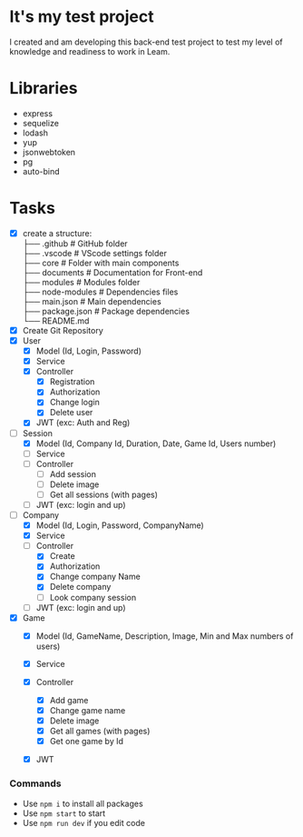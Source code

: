 # It's my test project
I created and am developing this back-end test project to test my level of knowledge and readiness to work in Leam.

# Libraries
- express
- sequelize
- lodash
- yup
- jsonwebtoken
- pg
- auto-bind

# Tasks
- [x] create a structure: \
    ├── .github             # GitHub folder \
    ├── .vscode             # VScode settings folder \
    ├── core                # Folder with main components \
    ├── documents           # Documentation for Front-end \
    ├── modules             # Modules folder \
    ├── node-modules        # Dependencies files\
    ├── main.json           # Main dependencies \
    ├── package.json        # Package dependencies \
    └── README.md
- [x] Create Git Repository
- [x] User
    - [x] Model (Id, Login, Password)
    - [x] Service
    - [x] Controller
        - [x] Registration
        - [x] Authorization
        - [x] Change login
        - [x] Delete user
    - [x] JWT (exc: Auth and Reg)

- [ ] Session
    - [x] Model (Id, Company Id, Duration, Date, Game Id, Users number)
    - [ ] Service
    - [ ] Controller
        - [ ] Add session
        - [ ] Delete image
        - [ ] Get all sessions (with pages)
    - [ ] JWT (exc: login and up)

- [ ] Company
    - [x] Model (Id, Login, Password, CompanyName)
    - [x] Service
    - [ ] Controller
        - [x] Create
        - [x] Authorization
        - [x] Change company Name
        - [x] Delete company
        - [ ] Look company session
    - [ ] JWT (exc: login and up)

- [x] Game
    - [x] Model (Id, GameName, Description, Image, Min and Max numbers of users)
    - [x] Service
    - [x] Controller
        - [x] Add game
        - [x] Change game name
        - [x] Delete image
        - [x] Get all games (with pages)
        - [x] Get one game by Id
    - [x] JWT



### Commands
- Use ```npm i``` to install all packages
- Use ```npm start``` to start
- Use ```npm run dev``` if you edit code